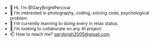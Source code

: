 - 👋 Hi, I’m @GaryBrightPercival
- 👀 I’m interested in photography, coding, solving code, psychological problem.
- 🌱 I’m currently learning to doing every in relax status.
- 💞️ I’m looking to collaborate on any AI project.
- 📫 How to reach me? garybrigh2005@gmail.com

<!---
GaryBrightPercival/GaryBrightPercival is a ✨ special ✨ repository because its `README.md` (this file) appears on your GitHub profile.
You can click the Preview link to take a look at your changes.
--->
